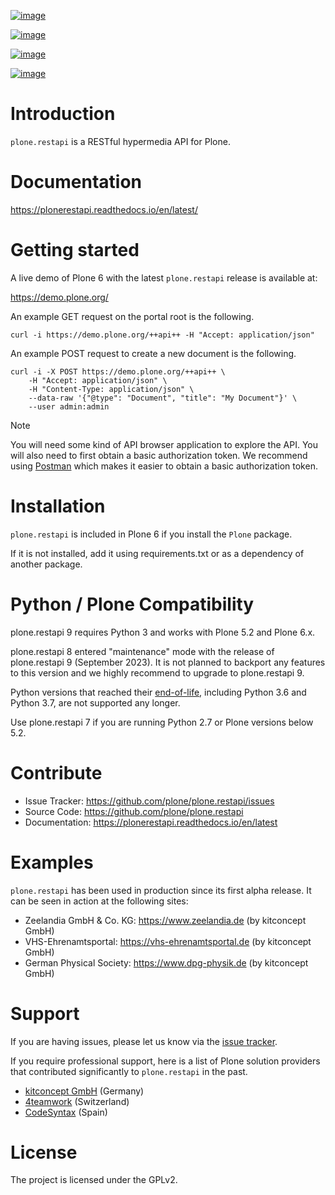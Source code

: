 [![image](https://github.com/plone/plone.restapi/actions/workflows/tests.yml/badge.svg?branch=main)](https://github.com/plone/plone.restapi/actions/workflows/tests.yml)

[![image](https://coveralls.io/repos/github/plone/plone.restapi/badge.svg?branch=main)](https://coveralls.io/github/plone/plone.restapi?branch=main)

[![image](https://app.readthedocs.org/projects/pip/badge)](https://plonerestapi.readthedocs.io/en/latest/)

[![image](https://img.shields.io/pypi/v/plone.restapi.svg)](https://pypi.org/project/plone.restapi/)

# Introduction

`plone.restapi` is a RESTful hypermedia API for Plone.

# Documentation

<https://plonerestapi.readthedocs.io/en/latest/>

# Getting started

A live demo of Plone 6 with the latest `plone.restapi` release is
available at:

<https://demo.plone.org/>

An example GET request on the portal root is the following.

```shell
curl -i https://demo.plone.org/++api++ -H "Accept: application/json"
```

An example POST request to create a new document is the following.

```shell
curl -i -X POST https://demo.plone.org/++api++ \
    -H "Accept: application/json" \
    -H "Content-Type: application/json" \
    --data-raw '{"@type": "Document", "title": "My Document"}' \
    --user admin:admin
```

> [!NOTE]  
> You will need some kind of API browser application to explore the API.
> You will also need to first obtain a basic authorization token.
> We recommend using [Postman](https://www.postman.com/) which makes it
> easier to obtain a basic authorization token.

# Installation

`plone.restapi` is included in Plone 6 if you install the `Plone` package.

If it is not installed, add it using requirements.txt or as a dependency of another package.

# Python / Plone Compatibility

plone.restapi 9 requires Python 3 and works with Plone 5.2 and Plone
6.x.

plone.restapi 8 entered "maintenance" mode with the release of
plone.restapi 9 (September 2023). It is not planned to backport any
features to this version and we highly recommend to upgrade to
plone.restapi 9.

Python versions that reached their
[end-of-life](https://devguide.python.org/versions/), including Python
3.6 and Python 3.7, are not supported any longer.

Use plone.restapi 7 if you are running Python 2.7 or Plone versions
below 5.2.

# Contribute

- Issue Tracker: <https://github.com/plone/plone.restapi/issues>
- Source Code: <https://github.com/plone/plone.restapi>
- Documentation: <https://plonerestapi.readthedocs.io/en/latest>

# Examples

`plone.restapi` has been used in production since its first alpha
release. It can be seen in action at the following sites:

- Zeelandia GmbH & Co. KG: <https://www.zeelandia.de> (by kitconcept
  GmbH)
- VHS-Ehrenamtsportal: <https://vhs-ehrenamtsportal.de> (by kitconcept
  GmbH)
- German Physical Society: <https://www.dpg-physik.de> (by kitconcept
  GmbH)

# Support

If you are having issues, please let us know via the [issue
tracker](https://github.com/plone/plone.restapi/issues).

If you require professional support, here is a list of Plone solution
providers that contributed significantly to `plone.restapi` in the past.

- [kitconcept GmbH](https://kitconcept.com) (Germany)
- [4teamwork](https://www.4teamwork.ch/en) (Switzerland)
- [CodeSyntax](https://www.codesyntax.com/en) (Spain)

# License

The project is licensed under the GPLv2.
